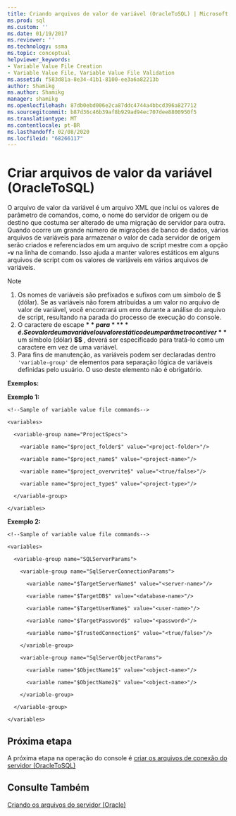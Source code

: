 ```yaml
---
title: Criando arquivos de valor de variável (OracleToSQL) | Microsoft Docs
ms.prod: sql
ms.custom: ''
ms.date: 01/19/2017
ms.reviewer: ''
ms.technology: ssma
ms.topic: conceptual
helpviewer_keywords:
- Variable Value File Creation
- Variable Value File, Variable Value File Validation
ms.assetid: f583d81a-8e34-41b1-8100-ee3a6a82213b
author: Shamikg
ms.author: Shamikg
manager: shamikg
ms.openlocfilehash: 87db0ebd006e2ca87ddc4744a4bbcd396a827712
ms.sourcegitcommit: b87d36c46b39af8b929ad94ec707dee8800950f5
ms.translationtype: MT
ms.contentlocale: pt-BR
ms.lasthandoff: 02/08/2020
ms.locfileid: "68266117"
---
```

# <a name="creating-variable-value-files-oracletosql"></a>Criar arquivos de valor da variável (OracleToSQL)
O arquivo de valor da variável é um arquivo XML que inclui os valores de parâmetro de comandos, como, o nome do servidor de origem ou de destino que costuma ser alterado de uma migração de servidor para outra. Quando ocorre um grande número de migrações de banco de dados, vários arquivos de variáveis para armazenar o valor de cada servidor de origem serão criados e referenciados em um arquivo de script mestre com a opção **-v** na linha de comando. Isso ajuda a manter valores estáticos em alguns arquivos de script com os valores de variáveis em vários arquivos de variáveis.  
  
> [!NOTE]  
> 1.  Os nomes de variáveis são prefixados e sufixos com um símbolo de $ (dólar). Se as variáveis não forem atribuídas a um valor no arquivo de valor de variável, você encontrará um erro durante a análise do arquivo de script, resultando na parada do processo de execução do console.  
> 2.  O caractere de escape **$** para **$$** é. Se o valor de uma variável ou valor estático de um parâmetro contiver **$** um símbolo (dólar) **$$** , deverá ser especificado para tratá-lo como um caractere em vez de uma variável.  
> 3.  Para fins de manutenção, as variáveis podem ser declaradas dentro `'variable-group'` de elementos para separação lógica de variáveis definidas pelo usuário.  O uso deste elemento não é obrigatório.  
  
**Exemplos:**  
  
**Exemplo 1:**  
  
```  
<!--Sample of variable value file commands-->  
  
<variables>  
  
  <variable-group name="ProjectSpecs">  
  
    <variable name="$project_folder$" value="<project-folder>"/>  
  
    <variable name="$project_name$" value="<project-name>"/>  
  
    <variable name="$project_overwrite$" value="<true/false>"/>  
  
    <variable name="$project_type$" value="<project-type>"/>  
  
  </variable-group>  
  
</variables>  
```  
**Exemplo 2:**  
  
```  
<!--Sample of variable value file commands-->  
  
<variables>  
  
  <variable-group name="SQLServerParams">  
  
    <variable-group name="SqlServerConnectionParams">  
  
      <variable name="$TargetServerName$" value="<server-name>"/>  
  
      <variable name="$TargetDB$" value="<database-name>"/>  
  
      <variable name="$TargetUserName$" value="<user-name>"/>  
  
      <variable name="$TargetPassword$" value="<password>"/>  
  
      <variable name="$TrustedConnection$" value="<true/false>"/>  
  
    </variable-group>  
  
    <variable-group name="SqlServerObjectParams">  
  
      <variable name="$ObjectName1$" value="<object-name>"/>  
  
      <variable name="$ObjectName2$" value="<object-name>"/>  
  
    </variable-group>  
  
  </variable-group>  
  
</variables>  
```  
  
## <a name="next-step"></a>Próxima etapa  
A próxima etapa na operação do console é [criar os arquivos de conexão do servidor &#40;OracleToSQL&#41;](../../ssma/oracle/creating-the-server-connection-files-oracletosql.md)  
  
## <a name="see-also"></a>Consulte Também  
[Criando os arquivos do servidor (Oracle)](https://msdn.microsoft.com/002f129e-0868-48ad-a4b4-c68b5007e12e)  
  
